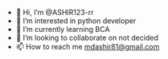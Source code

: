 - 👋 Hi, I’m @ASHIR123-rr
- 👀 I’m interested in python developer
- 🌱 I’m currently learning BCA
- 💞️ I’m looking to collaborate on not decided
- 📫 How to reach me mdashir81@gmail.com

<!---
ASHIR123-rr/ASHIR123-rr is a ✨ special ✨ repository because its `README.md` (this file) appears on your GitHub profile.
You can click the Preview link to take a look at your changes.
--->
